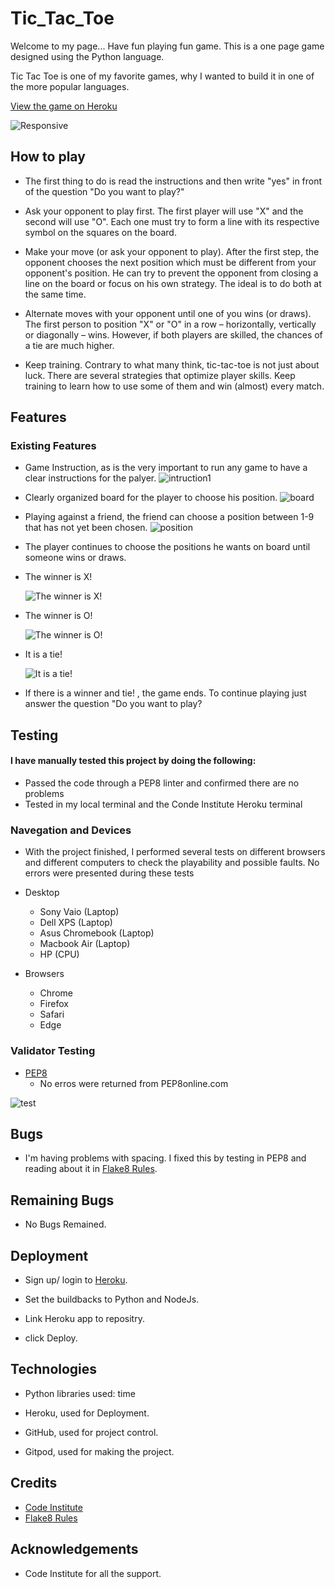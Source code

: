 <h1>Tic_Tac_Toe</h1>
<p>Welcome to my page... Have fun playing fun game. This is a one page game designed using the Python language. 

Tic Tac Toe is one of my favorite games, why I wanted to build it in one of the more popular languages. </P>

[View the game on Heroku](https://tictactoe-cacpaes.herokuapp.com/)

![Responsive](https://user-images.githubusercontent.com/93129370/163144374-d2c085b5-146e-4b5b-9854-0ff7be24b685.png)


<h2>How to play</h2>

*  The first thing to do is read the instructions and then write "yes" in front of the question "Do you want to play?"

*  Ask your opponent to play first. The first player will use "X" and the second will use "O". Each one must try to form a line with its respective symbol on the squares on the board.

*  Make your move (or ask your opponent to play). After the first step, the opponent chooses the next position which must be different from your opponent's position. He can try to prevent the opponent from closing a line on the board or focus on his own strategy. The ideal is to do both at the same time.

*  Alternate moves with your opponent until one of you wins (or draws). The first person to position  "X" or "O" in a row – horizontally, vertically or diagonally – wins. However, if both players are skilled, the chances of a tie are much higher.

*  Keep training. Contrary to what many think, tic-tac-toe is not just about luck. There are several strategies that optimize player skills. Keep training to learn how to use some of them and win (almost) every match.


<h2>Features</h2>

<h3>Existing Features</h3>

* Game Instruction, as is the very important to run any game to have a clear instructions for the palyer.
![intruction1](https://user-images.githubusercontent.com/93129370/170819296-df017c87-0e88-4ba3-936b-49eeec4a5a47.png)


* Clearly organized board for the player to choose his position.
![board](https://user-images.githubusercontent.com/93129370/163266436-2d8c6b9a-852c-4280-9d2c-bda47a8d7385.png)

* Playing against a friend, the friend can choose a position between 1-9 that has not yet been chosen.
![position](https://user-images.githubusercontent.com/93129370/163268064-51172f8d-e22b-4c6a-b307-2759d2b81336.png)


* The player continues to choose the positions he wants on board until someone wins or draws.


* The winner is X!
   
   ![The winner is X!](https://user-images.githubusercontent.com/93129370/163269307-fdd5731f-9108-4fce-9b5c-cc38d00daae3.png)


* The winner is O!
  
   ![The winner is O!](https://user-images.githubusercontent.com/93129370/163269628-341d2a02-5acb-436e-9a74-8dc56b91f68f.png)


* It is a tie!
  
   ![It is a tie!](https://user-images.githubusercontent.com/93129370/163270680-e5e2ec77-4f4e-4659-b00f-fc536c2a8bff.png)

* If there is a winner and tie! , the game ends. To continue playing just answer the question "Do you want to play?


<h2>Testing</h2>
<h4>I have manually tested this project by doing the following:</h4>

* Passed the code through a PEP8 linter and confirmed there are no problems
* Tested in my local terminal and the Conde Institute Heroku terminal

<h3>Navegation and Devices</h3>

* With the project finished, I performed several tests on different browsers and different computers to check the playability and possible faults. No errors were presented during these tests

* Desktop

   - Sony Vaio (Laptop)
   - Dell XPS (Laptop)
   - Asus Chromebook (Laptop)
   - Macbook Air (Laptop)
   - HP (CPU)

* Browsers

   - Chrome
   - Firefox
   - Safari
   - Edge


<h3> Validator Testing </h3>

* [PEP8](http://pep8online.com/) 
   - No erros were returned from PEP8online.com
   
![test](https://user-images.githubusercontent.com/93129370/170819457-6448575c-0404-4365-9568-e609719f12b1.png)

<h2>Bugs</h2>

* I'm having problems with spacing. I fixed this by testing in PEP8 and reading about it in [Flake8 Rules](https://www.flake8rules.com/).

<h2>Remaining Bugs</h2>

* No Bugs Remained.

<h2>Deployment</h2>


* Sign up/ login to [Heroku](https://id.heroku.com/login).

* Set the buildbacks to Python and NodeJs.

* Link Heroku app to repositry.

* click Deploy.

<h2>Technologies</h2>

* Python libraries used: time

* Heroku, used for Deployment.

* GitHub, used for project control.

* Gitpod, used for making the project.

<h2>Credits</h2>

* [Code Institute](https://codeinstitute.net/ie/) 
* [Flake8 Rules](https://www.flake8rules.com/)


<h2>Acknowledgements</h2>

* Code Institute for all the support.

